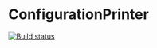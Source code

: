 # ConfigurationPrinter

[![Build status](https://ci.appveyor.com/api/projects/status/v8c8qjqla1dve1j9?svg=true)](https://ci.appveyor.com/project/nomailme/configurationprinter)
